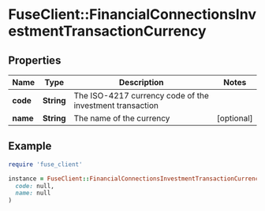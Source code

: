 # FuseClient::FinancialConnectionsInvestmentTransactionCurrency

## Properties

| Name | Type | Description | Notes |
| ---- | ---- | ----------- | ----- |
| **code** | **String** | The ISO-4217 currency code of the investment transaction |  |
| **name** | **String** | The name of the currency | [optional] |

## Example

```ruby
require 'fuse_client'

instance = FuseClient::FinancialConnectionsInvestmentTransactionCurrency.new(
  code: null,
  name: null
)
```

